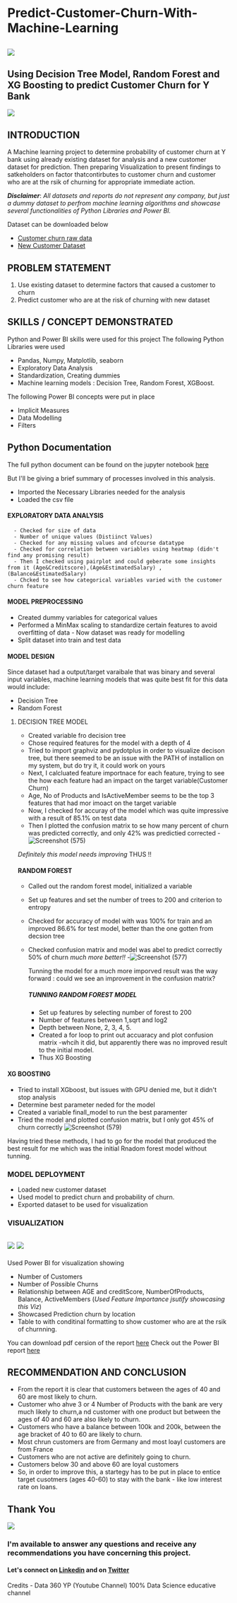 # Predict-Customer-Churn-With-Machine-Learning

![](https://github.com/charlezvictor/Predict-Customer-Churn-With-Machine-Learning/blob/main/customer_churn_3.jpg)
---

## Using Decision Tree Model, Random Forest and XG Boosting to predict Customer Churn for Y Bank


![](https://github.com/charlezvictor/Predict-Customer-Churn-With-Machine-Learning/blob/main/Rf%20tree.png)


## INTRODUCTION
A Machine learning project to determine probability of customer churn at Y bank using already existing dataset for analysis and a new customer dataset for prediction. Then preparing Visualization to present findings to satkeholders on factor thatcontirbutes to customer churn and customer who are at the rsik of churning for appropriate immediate action.

**_Disclaimer_**: _All datasets and reports do not represent any company, but just a dummy dataset to perfrom machine learning algorithms and showcase several functionalities of Python Libraries and Power BI._ 

Dataset can be downloaded below
- [Customer churn raw data](https://github.com/charlezvictor/Predict-Customer-Churn-With-Machine-Learning/blob/main/churn%20raw%20data.txt)
- [New Customer Dataset](https://github.com/charlezvictor/Predict-Customer-Churn-With-Machine-Learning/blob/main/new%20unseen%20data.txt)

## PROBLEM STATEMENT 
1.	Use existing dataset to determine factors that caused a customer to churn
2.	Predict customer who are at the risk of churning with new dataset



## SKILLS / CONCEPT DEMONSTRATED
Python and Power BI skills were used for this project
The following Python Libraries were used
-	Pandas, Numpy, Matplotlib, seaborn
-	Exploratory Data Analysis
-	Standardization, Creating dummies
-	Machine learning models : Decision Tree, Random Forest, XGBoost.

The following Power BI concepts were put in place
-	Implicit Measures
-	Data Modelling
-	Filters


## Python Documentation
The full python document can be found on the jupyter notebook [here](https://github.com/charlezvictor/Predict-Customer-Churn-With-Machine-Learning/blob/main/Churn_With_Decison_Tree.ipynb)

But I'll be giving a brief summary of processes involved in this analysis.
- Imported the Necessary Libraries needed for the analysis
- Loaded the csv file
#### EXPLORATORY DATA ANALYSIS 
      - Checked for size of data
      - Number of unique values (Distiinct Values)
      - Checked for any missing values and ofcourse datatype
      - Checked for correlation between variables using heatmap (didn't find any promising result)
      - Then I checked using pairplot and could geberate some insights from it (Age&Creditscore),(Age&EstimatedSalary) ,(Balance&EstimatedSalary)
      - Chcked to see how categorical variables varied with the customer churn feature
 
#### MODEL PREPROCESSING 
- Created dummy variables for categorical values
- Performed a MinMax scaling to standardize certain features to avoid overfitting of data - Now dataset was ready for modelling
- Split dataset into train and test data

#### MODEL DESIGN
  Since dataset had a output/target varaibale that was binary and several input variables, machine learning models that was quite best fit for this data would include:
  - Decision Tree
  - Random Forest
1. DECISION TREE MODEL
   - Created variable fro decision tree
   - Chose required features for the model with a depth of 4
   - Tried to import graphviz and pydotplus in order to visualize decison tree, but there seemed to be an issue with the PATH of installion on my system, but do try it, it could work on yours
   - Next, I calcluated feature importnace for each feature, trying to see the how each feature had an impact on the target variable(Customer Churn)
   - Age, No of Products and IsActiveMember seems to be the top 3 features that had mor imoact on the target variable
   - Now, I checked for accuray of the model which was quite impressive with a result of 85.1% on test data
   - Then I plotted the confusion matrix to se how many percent of churn was predicted correctly, and only 42% was predictied corrected
   -![Screenshot (575)](https://user-images.githubusercontent.com/87811793/227467576-f036d4d8-b1d2-4500-846f-94edc1e2d076.png)
   
   _Definitely this model needs improving_ 
   THUS !!
   
   #### RANDOM FOREST
   - Called out the random forest model, initialized a variable
   - Set up features and set the number of trees to 200 and criterion to entropy
   - Checked for accuracy of model with was 100% for train and an improved 86.6% for test model, better than the one gotten from decsion tree
   - Checked confusion matrix and model was abel to predict correctly 50% of churn  _much more better!!_
   -![Screenshot (577)](https://user-images.githubusercontent.com/87811793/227468879-aeb38fe2-a6fe-45c3-9434-f1f119f4a6b7.png)
       
      Tunning the model for a much more imporved result was the way forward : could we see an improvement in the confusion matrix?
      ##### TUNNING RANDOM FOREST MODEL
      - Set up features by selecting number of forest to 200 
      - Number of features between 1,sqrt and log2
      - Depth between None, 2, 3, 4, 5.
      - Created a for loop to print out accuaracy and plot confusion matrix -whcih it did, but apparently there was no improved result to the initial model.
      - Thus XG Boosting

  #### XG BOOSTING
  - Tried to install  XGboost, but issues with GPU denied me, but it didn't stop analysis
  - Determine best parameter neded for the model
  - Created a variable finall_model to run the best paramenter
  - Tried the model and plotted confusion matrix, but I only got 45% of churn correctly
    ![Screenshot (579)](https://user-images.githubusercontent.com/87811793/227476355-28da488f-3fe0-428d-80be-0d678cc73270.png)



Having tried these methods, I had to go for the model that produced the best result for me which was the initial Rnadom forest model without tunning.

### MODEL DEPLOYMENT
- Loaded new customer dataset
- Used model to predict churn and probability of churn.
- Exported dataset to be used for visualization


### VISUALIZATION
![](https://github.com/charlezvictor/Predict-Customer-Churn-With-Machine-Learning/blob/main/first_page.png)
![](https://github.com/charlezvictor/Predict-Customer-Churn-With-Machine-Learning/blob/main/Trailing_page.png)
---
Used Power BI for visualization showing
- Number of Customers
- Number of Possible Churns
- Relationship between AGE and creditScore, NumberOfProducts,  Balance, ActiveMembers (_Used Feature Importance jsutify showcasing this Viz_)
- Showcased Prediction churn by location
- Table to with conditinal formatting to show customer who are at the rsik of churnning.

You can download pdf cersion of the report [here](https://github.com/charlezvictor/Predict-Customer-Churn-With-Machine-Learning/blob/main/Churn%20Prediction%20Dashboad.pdf)
Check out the Power BI report [here](https://github.com/charlezvictor/Predict-Customer-Churn-With-Machine-Learning/blob/main/Churn%20Prediction%20Dashboad.pbix)

## RECOMMENDATION AND CONCLUSION
- From the report it is clear that customers between the ages of 40 and 60 are most likely to churn.
- Customer who ahve 3 or 4 Number of Products with the bank are very much likely to churn,a nd customer with one product but between the ages of 40 and 60 are also likely to churn.
- Customers who have a balance between 100k and 200k, between the age bracket of 40 to 60 are likely to churn.
- Most chrun customers are from Germany and most loayl customers are from France
- Customers who are not active are definitely going to churn.
- Customers below 30 and above 60 are loyal customers
- So, in order to improve this, a startegy has to be put in place to entice target cusotmers (ages 40-60) to stay with the bank - like low interest rate on loans.

## Thank You
![](https://github.com/charlezvictor/Sales_Analysis_Viz/blob/main/Thank%20you.jpg)




### I'm available to answer any questions and receive any recommendations you have concerning this project.
#### Let's connect on [Linkedin](https://www.linkedin.com/in/victor-onyeaghala-08a909167/) and on [Twitter](https://www.twitter.com/_char_lez)

Credits - Data 360 YP (Youtube Channel)
100% Data Science educative channel
